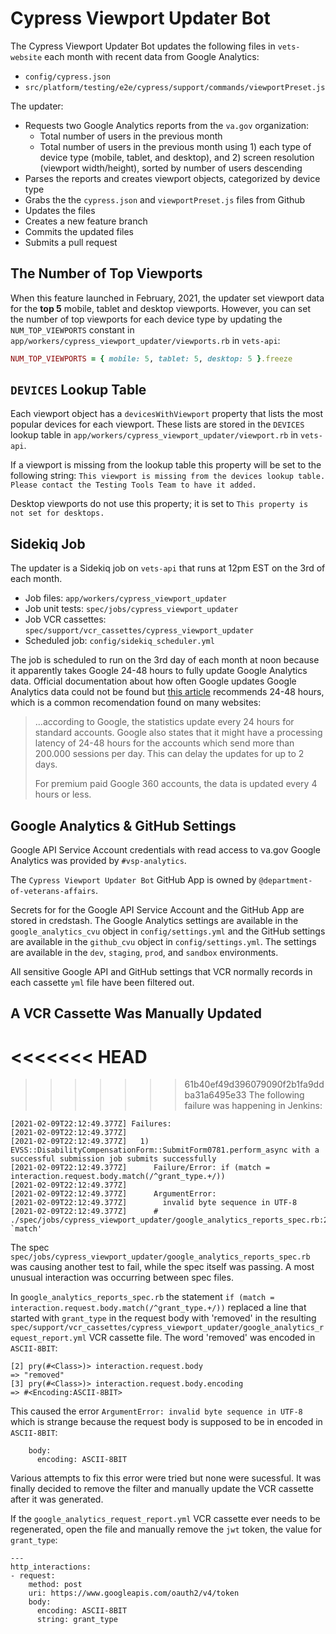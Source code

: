 # Cypress Viewport Updater Bot

The Cypress Viewport Updater Bot updates the following files in `vets-website` each month with recent data from Google Analytics:

- `config/cypress.json`
- `src/platform/testing/e2e/cypress/support/commands/viewportPreset.js`

The updater:

- Requests two Google Analytics reports from the `va.gov` organization:
  - Total number of users in the previous month
  - Total number of users in the previous month using 1) each type of device type (mobile, tablet, and desktop), and 2) screen resolution (viewport width/height), sorted by number of users descending
- Parses the reports and creates viewport objects, categorized by device type
- Grabs the the `cypress.json` and `viewportPreset.js` files from Github
- Updates the files
- Creates a new feature branch
- Commits the updated files
- Submits a pull request

## The Number of Top Viewports

When this feature launched in February, 2021, the updater set viewport data for the **top 5** mobile, tablet and desktop viewports. However, you can set the number of top viewports for each device type by updating the `NUM_TOP_VIEWPORTS` constant in `app/workers/cypress_viewport_updater/viewports.rb` in `vets-api`:

```ruby
NUM_TOP_VIEWPORTS = { mobile: 5, tablet: 5, desktop: 5 }.freeze
```

## `DEVICES` Lookup Table

Each viewport object has a `devicesWithViewport` property that lists the most popular devices for each viewport. These lists are stored in the `DEVICES` lookup table in `app/workers/cypress_viewport_updater/viewport.rb` in `vets-api`.

If a viewport is missing from the lookup table this property will be set to the following string: `This viewport is missing from the devices lookup table. Please contact the Testing Tools Team to have it added.`

Desktop viewports do not use this property; it is set to `This property is not set for desktops.`

## Sidekiq Job

The updater is a Sidekiq job on `vets-api` that runs at 12pm EST on the 3rd of each month.

- Job files: `app/workers/cypress_viewport_updater`
- Job unit tests: `spec/jobs/cypress_viewport_updater`
- Job VCR cassettes: `spec/support/vcr_cassettes/cypress_viewport_updater`
- Scheduled job: `config/sidekiq_scheduler.yml`

The job is scheduled to run on the 3rd day of each month at noon because it apparently takes Google 24-48 hours to fully update Google Analytics data. Official documentation about how often Google updates Google Analytics data could not be found but [this article](#https://www.ecommercetribune.com/marketing/analytics-data/how-often-does-google-analytics-update/) recommends 24-48 hours, which is a common recomendation found on many websites:

> …according to Google, the statistics update every 24 hours for standard accounts. Google also states that it might have a processing latency of 24-48 hours for the accounts which send more than 200.000 sessions per day. This can delay the updates for up to 2 days.
>
> For premium paid Google 360 accounts, the data is updated every 4 hours or less.

## Google Analytics & GitHub Settings

Google API Service Account credentials with read access to va.gov Google Analytics was provided by `#vsp-analytics`.

The `Cypress Viewport Updater Bot` GitHub App is owned by `@department-of-veterans-affairs`.

Secrets for for the Google API Service Account and the GitHub App are stored in credstash. The Google Analytics settings are available in the `google_analytics_cvu` object in `config/settings.yml` and the GitHub settings are available in the `github_cvu` object in `config/settings.yml`. The settings are available in the `dev`, `staging`, `prod`, and `sandbox` environments.

All sensitive Google API and GitHub settings that VCR normally records in each cassette `yml` file have been filtered out.

## A VCR Cassette Was Manually Updated
<<<<<<< HEAD
=======

>>>>>>> 61b40ef49d396079090f2b1fa9ddba31a6495e33
The following failure was happening in Jenkins:
```
[2021-02-09T22:12:49.377Z] Failures:
[2021-02-09T22:12:49.377Z] 
[2021-02-09T22:12:49.377Z]   1) EVSS::DisabilityCompensationForm::SubmitForm0781.perform_async with a successful submission job submits successfully
[2021-02-09T22:12:49.377Z]      Failure/Error: if (match = interaction.request.body.match(/^grant_type.+/))
[2021-02-09T22:12:49.377Z] 
[2021-02-09T22:12:49.377Z]      ArgumentError:
[2021-02-09T22:12:49.377Z]        invalid byte sequence in UTF-8
[2021-02-09T22:12:49.377Z]      # ./spec/jobs/cypress_viewport_updater/google_analytics_reports_spec.rb:20:in `match'
```

The spec `spec/jobs/cypress_viewport_updater/google_analytics_reports_spec.rb` was causing another test to fail, while the spec itself was passing. A most unusual interaction was occurring between spec files.

In `google_analytics_reports_spec.rb` the statement `if (match = interaction.request.body.match(/^grant_type.+/))` replaced a line that started with `grant_type` in the request body with 'removed' in the resulting `spec/support/vcr_cassettes/cypress_viewport_updater/google_analytics_request_report.yml` VCR cassette file. The word 'removed' was encoded in `ASCII-8BIT`:

```
[2] pry(#<Class>)> interaction.request.body
=> "removed"
[3] pry(#<Class>)> interaction.request.body.encoding
=> #<Encoding:ASCII-8BIT>
```

This caused the error `ArgumentError: invalid byte sequence in UTF-8` which is strange because the request body is supposed to be in encoded in `ASCII-8BIT`:

```
    body:
      encoding: ASCII-8BIT
```

Various attempts to fix this error were tried but none were sucessful. It was finally decided to remove the filter and manually update the VCR cassette after it was generated.

If the `google_analytics_request_report.yml` VCR cassette ever needs to be regenerated, open the file and manually remove the `jwt` token, the value for `grant_type`:

```
---
http_interactions:
- request:
    method: post
    uri: https://www.googleapis.com/oauth2/v4/token
    body:
      encoding: ASCII-8BIT
      string: grant_type
```